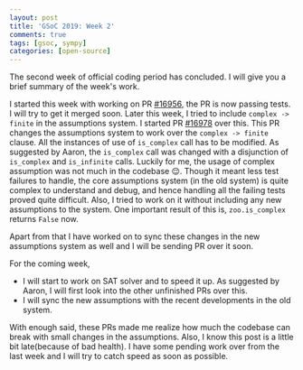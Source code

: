 ```yaml
---
layout: post
title: 'GSoC 2019: Week 2'
comments: true
tags: [gsoc, sympy]
categories: [open-source]
---
```

The second week of official coding period has concluded. I will give you a brief summary of the week's work.

I started this week with working on PR [#16956](https://github.com/sympy/sympy/pull/16956), the PR is now passing tests. I will try to get it merged soon. Later this week, I tried to include `complex -> finite` in the assumptions system. I started PR [#16978](https://github.com/sympy/sympy/pull/16978) over this. This PR changes the assumptions system to work over the `complex -> finite` clause. All the instances of use of `is_complex` call has to be modified. As suggested by Aaron, the `is_complex` call was changed with a disjunction of `is_complex` and `is_infinite` calls. Luckily for me, the usage of complex assumption was not much in the codebase 😌. Though it meant less test failures to handle, the core assumptions system (in the old system) is quite complex to understand and debug, and hence handling all the failing tests proved quite difficult. Also, I tried to work on it without including any new assumptions to the system. One important result of this is, `zoo.is_complex` returns `False` now.

Apart from that I have worked on to sync these changes in the new assumptions system as well and I will be sending PR over it soon.

For the coming week,
* I will start to work on SAT solver and to speed it up. As suggested by Aaron, I will first look into the other unfinished PRs over this.
* I will sync the new assumptions with the recent developments in the old system.

With enough said, these PRs made me realize how much the codebase can break with small changes in the assumptions. Also, I know this post is a little bit late(because of bad health). I have some pending work over from the last week and I will try to catch speed as soon as possible.
